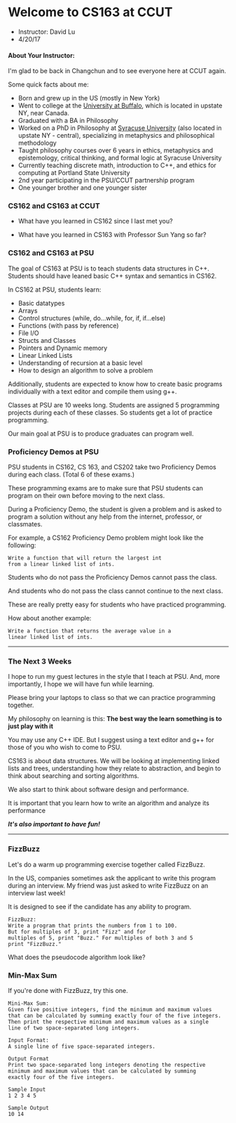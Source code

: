 # Welcome to CS163 at CCUT

* Instructor: David Lu
* 4/20/17

#### About Your Instructor:
I'm glad to be back in Changchun and to see everyone here at CCUT again.

Some quick facts about me:
* Born and grew up in the US (mostly in New York)
* Went to college at the [University at Buffalo](https://www.buffalo.edu/), which is located in upstate NY, near Canada.
* Graduated with a BA in Philosophy
* Worked on a PhD in Philosophy at [Syracuse University](https://www.syracuse.edu/) (also located in upstate NY - central), specializing in metaphysics and philosophical methodology
* Taught philosophy courses over 6 years in ethics, metaphysics and epistemology, critical thinking, and formal logic at Syracuse University
* Currently teaching discrete math, introduction to C++, and ethics for computing at Portland State University
* 2nd year participating in the PSU/CCUT partnership program
* One younger brother and one younger sister


### CS162 and CS163 at CCUT

* What have you learned in CS162 since I last met you?

* What have you learned in CS163 with Professor Sun Yang so far?

### CS162 and CS163 at PSU

The goal of CS163 at PSU is to teach students data structures in C++.
Students should have leaned basic C++ syntax and semantics in CS162.

In CS162 at PSU, students learn:

* Basic datatypes
* Arrays
* Control structures (while, do...while, for, if, if...else)
* Functions (with pass by reference)
* File I/O
* Structs and Classes
* Pointers and Dynamic memory
* Linear Linked Lists
* Understanding of recursion at a basic level
* How to design an algorithm to solve a problem

Additionally, students are expected to know how to create basic programs individually with a text editor and compile them using g++.

Classes at PSU are 10 weeks long. Students are assigned 5 programming projects during each of these classes.
So students get a lot of practice programming.

Our main goal at PSU is to produce graduates can program well.

### Proficiency Demos at PSU

PSU students in CS162, CS 163, and CS202 take two Proficiency Demos during each class. (Total 6 of these exams.)

These programming exams are to make sure that PSU students can program on their own before moving to the next class.

During a Proficiency Demo, the student is given a problem and is asked to program a solution without any help from the internet, professor, or classmates.

For example, a CS162 Proficiency Demo problem might look like the following:

    Write a function that will return the largest int
    from a linear linked list of ints.  

Students who do not pass the Proficiency Demos cannot pass the class.

And students who do not pass the class cannot continue to the next class.

These are really pretty easy for students who have practiced programming.

How about another example:

    Write a function that returns the average value in a
    linear linked list of ints.
------------------
### The Next 3 Weeks

I hope to run my guest lectures in the style that I teach at PSU. And, more importantly, I hope we will have fun while learning.

Please bring your laptops to class so that we can practice programming together.

My philosophy on learning is this:
**The best way the learn something is to just play with it**

You may use any C++ IDE. But I suggest using a text editor and g++ for those of you who wish to come to PSU.

CS163 is about data structures. We will be looking at implementing linked lists and trees, understanding how they relate to abstraction, and begin to think about searching and sorting algorithms.

We also start to think about software design and performance.

It is important that you learn how to write an algorithm and analyze its performance

__*It's also important to have fun!*__

-----------------------------
### FizzBuzz
Let's do a warm up programming exercise together called FizzBuzz.

In the US, companies sometimes ask the applicant to write this program during an interview. My friend was just asked to write FizzBuzz on an interview last week!

It is designed to see if the candidate has any ability to program.

    FizzBuzz:
    Write a program that prints the numbers from 1 to 100.
    But for multiples of 3, print "Fizz" and for
    multiples of 5, print "Buzz." For multiples of both 3 and 5
    print "FizzBuzz."

What does the pseudocode algorithm look like?


### Min-Max Sum
If you're done with FizzBuzz, try this one.

    Mini-Max Sum:
    Given five positive integers, find the minimum and maximum values
    that can be calculated by summing exactly four of the five integers.
    Then print the respective minimum and maximum values as a single
    line of two space-separated long integers.

    Input Format:
    A single line of five space-separated integers.

    Output Format
    Print two space-separated long integers denoting the respective
    minimum and maximum values that can be calculated by summing
    exactly four of the five integers.

    Sample Input
    1 2 3 4 5

    Sample Output
    10 14
